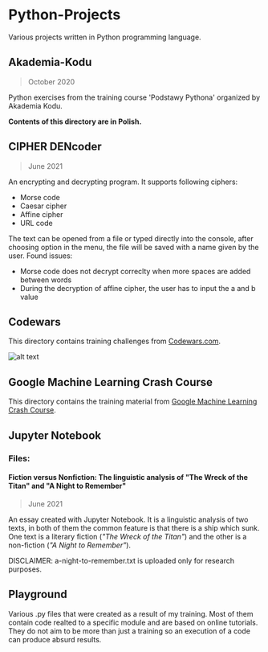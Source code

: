 # Python-Projects
Various projects written in Python programming language.

## Akademia-Kodu
>October 2020

Python exercises from the training course 'Podstawy Pythona' organized by Akademia Kodu.

**Contents of this directory are in Polish.**

## CIPHER DENcoder
>June 2021

An encrypting and decrypting program. It supports following ciphers:
* Morse code
* Caesar cipher
* Affine cipher
* URL code

The text can be opened from a file or typed directly into the console, after choosing option in the menu, the file will be saved with a name given by the user.
Found issues:
* Morse code does not decrypt correclty when more spaces are added between words
* During the decryption of affine cipher, the user has to input the a and b value

## Codewars

This directory contains training challenges from [Codewars.com](https://www.codewars.com/users/PauPie74).

![alt text](https://www.codewars.com/users/PauPie74/badges/small "Codewars Badge")

## Google Machine Learning Crash Course

This directory contains the training material from [Google Machine Learning Crash Course](https://developers.google.com/machine-learning/crash-course).

## Jupyter Notebook

### Files:
#### Fiction versus Nonfiction: The linguistic analysis of "The Wreck of the Titan" and "A Night to Remember"
> June 2021

An essay created with Jupyter Notebook. It is a linguistic analysis of two texts, in both of them the common feature is that there is a ship which sunk.
One text is a literary fiction (*"The Wreck of the Titan"*) and the other is a non-fiction (*"A Night to Remember"*).

DISCLAIMER: a-night-to-remember.txt is uploaded only for research purposes.

## Playground

Various .py files that were created as a result of my training. Most of them contain code realted to a specific module and are based on online tutorials. They do not aim to be more than just a training so an execution of a code can produce absurd results.

